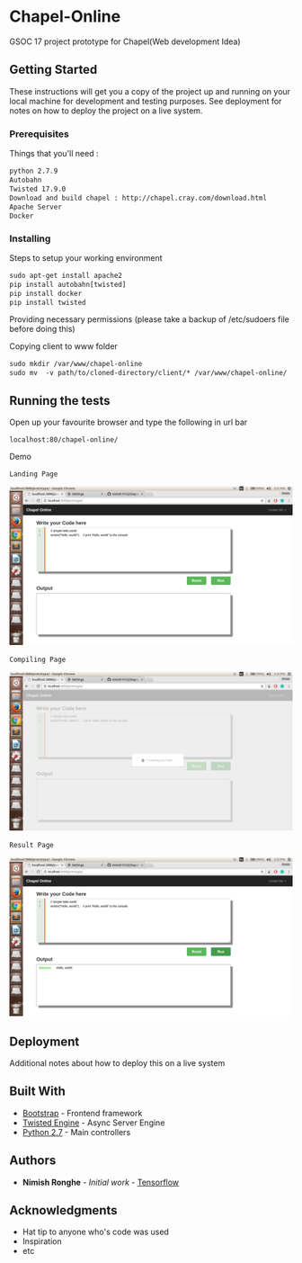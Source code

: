 # Chapel-Online

GSOC 17 project prototype for Chapel(Web development Idea)

## Getting Started

These instructions will get you a copy of the project up and running on your local machine for development and testing purposes. See deployment for notes on how to deploy the project on a live system.

### Prerequisites

Things that you'll need :
```
python 2.7.9
Autobahn
Twisted 17.9.0
Download and build chapel : http://chapel.cray.com/download.html
Apache Server
Docker
```

### Installing

Steps to setup your working environment
```
sudo apt-get install apache2
pip install autobahn[twisted]
pip install docker
pip install twisted
```

Providing necessary permissions (please take a backup of /etc/sudoers file before doing this)

Copying client to www folder
```
sudo mkdir /var/www/chapel-online
sudo mv  -v path/to/cloned-directory/client/* /var/www/chapel-online/
```
## Running the tests
Open up your favourite browser and type the following in url bar
```
localhost:80/chapel-online/
```
Demo
```
Landing Page
```
![Landing_page](https://github.com/nimish1512/chapel-online/blob/master/landing_page.png)
```
Compiling Page
```
![Compiling_page](compiling.png)
```
Result Page
```
![Output_page](output_page.png)

## Deployment

Additional notes about how to deploy this on a live system

## Built With

* [Bootstrap](http://getbootstrap.com/getting-started/) - Frontend framework 
* [Twisted Engine](https://twistedmatrix.com/) - Async Server Engine
* [Python 2.7](https://python.org) - Main controllers

## Authors

* **Nimish Ronghe** - *Initial work* - [Tensorflow](https://github.com/nimish1512)

## Acknowledgments

* Hat tip to anyone who's code was used
* Inspiration
* etc
